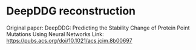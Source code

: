 # DeepDDG reconstruction
Original paper: DeepDDG: Predicting the Stability Change of Protein Point Mutations Using Neural Networks
Link: https://pubs.acs.org/doi/10.1021/acs.jcim.8b00697
